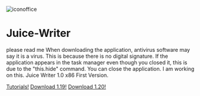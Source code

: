 ![iconoffice](https://github.com/user-attachments/assets/57f5b16b-4e5b-4d17-83c1-9419db653fad)
# Juice-Writer
please read me
When downloading the application, antivirus software may say it is a virus. This is because there is no digital signature. If the application appears in the task manager even though you closed it, this is due to the "this.hide" command. You can close the application. I am working on this.
Juice Writer 1.0 x86
First Version.

[Tutorials!](https://github.com/MrGreen10/Juice-Writer/wiki)
[Download 1.19!](https://github.com/MrGreen10/Juice-Writer/releases/tag/1.19)
[Download 1.20!](https://github.com/MrGreen10/Juice-Writer/releases/tag/1.20)
